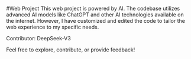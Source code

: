 #Web Project
This web project is powered by AI. The codebase utilizes advanced AI models like ChatGPT and other AI technologies available on the internet. However, I have customized and edited the code to tailor the web experience to my specific needs.

Contributor: DeepSeek-V3

Feel free to explore, contribute, or provide feedback!

